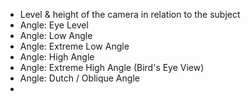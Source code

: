 - Level & height of the camera in relation to the subject
- Angle: Eye Level
- Angle: Low Angle
- Angle: Extreme Low Angle
- Angle: High Angle
- Angle: Extreme High Angle (Bird's Eye View)
- Angle: Dutch / Oblique Angle
- 